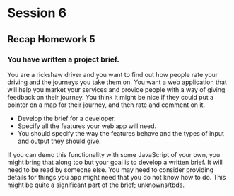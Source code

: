 # Session 6
## Recap Homework 5

### You have written a project brief.

You are a rickshaw driver and you want to find out how people rate your driving and the journeys you take them on. You want a web application that will help you market your services and provide people with a way of giving feedback on their journey. You think it might be nice if they could put a pointer on a map for their journey, and then rate and comment on it.

+ Develop the brief for a developer.
+ Specify all the features your web app will need.
+ You should specify the way the features behave and the types of input and output they should give.

If you can demo this functionality with some JavaScript of your own, you might bring that along too but your goal is to develop a written brief. It will need to be read by someone else. You may need to consider providing details for things you app might need that you do not know how to do. This might be quite a significant part of the brief; unknowns/tbds.
